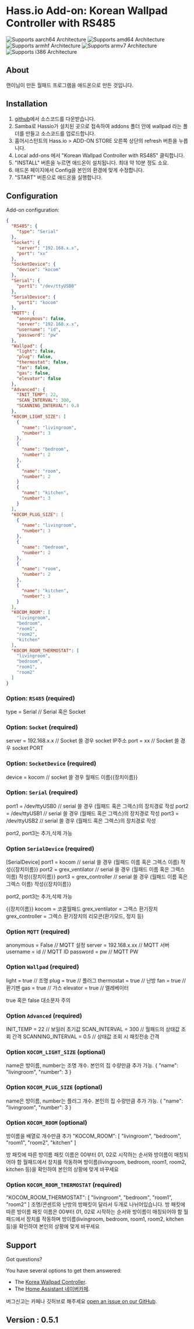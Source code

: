 # Hass.io Add-on: Korean Wallpad Controller with RS485 

![Supports aarch64 Architecture][aarch64-shield] ![Supports amd64 Architecture][amd64-shield] ![Supports armhf Architecture][armhf-shield] ![Supports armv7 Architecture][armv7-shield] ![Supports i386 Architecture][i386-shield]

## About
랜이님이 만든 월패드 프로그램을 애드온으로 만든 것입니다.

## Installation

1. [github][github]에서 소스코드를 다운받습니다.
2. Samba로 Hassio가 설치된 곳으로 접속하여 addons 폴더 안에 wallpad 라는 폴더를 만들고 소스코드를 업로드합니다.
3. 홈어시스턴트의 Hass.io > ADD-ON STORE 오른쪽 상단의 refresh 버튼을 누릅니다.
4. Local add-ons 에서 "Korean Wallpad Controller with RS485" 클릭합니다.
5. "INSTALL" 버튼을 누르면 애드온이 설치됩니다. 최대 약 10분 정도 소요. 
6. 애드온 페이지에서 Config을 본인의 환경에 맞게 수정합니다.
7. "START" 버튼으로 애드온을 실행합니다.

## Configuration

Add-on configuration:

```json
{
  "RS485": {
    "type": "Serial"
  },
  "Socket": {
    "server": "192.168.x.x",
    "port": "xx"
  },
  "SocketDevice": {
    "device": "kocom"
  },
  "Serial": {
    "port1": "/dev/ttyUSB0"
  },
  "SerialDevice": {
    "port1": "kocom"
  },
  "MQTT": {
    "anonymous": false,
    "server": "192.168.x.x",
    "username": "id",
    "password": "pw"
  },
  "Wallpad": {
    "light": false,
    "plug": false,
    "thermostat": false,
    "fan": false,
    "gas": false,
    "elevator": false
  },
  "Advanced": {
    "INIT_TEMP": 22,
    "SCAN_INTERVAL": 300,
    "SCANNING_INTERVAL": 0.8
  },
  "KOCOM_LIGHT_SIZE": [
    {
      "name": "livingroom",
      "number": 3
    },
    {
      "name": "bedroom",
      "number": 2
    },
    {
      "name": "room",
      "number": 2
    }
    {
      "name": "kitchen",
      "number": 3
    }
  ],
  "KOCOM_PLUG_SIZE": [
    {
      "name": "livingroom",
      "number": 3
    },
    {
      "name": "bedroom",
      "number": 2
    },
    {
      "name": "room",
      "number": 2
    },
    {
      "name": "kitchen",
      "number": 3
    }
  ],
  "KOCOM_ROOM": [
    "livingroom",
    "bedroom",
    "room1",
    "room2",
    "kitchen"
  ],
  "KOCOM_ROOM_THERMOSTAT": [
    "livingroom",
    "bedroom",
    "room1",
    "room2"
  ]
}
```

### Option: `RS485` (required)

type = Serial                    // Serial 혹은 Socket

### Option: `Socket` (required)

server = 192.168.x.x           // Socket 쓸 경우 socket IP주소
port = xx                        // Socket 쓸 경우 socket PORT

### Option: `SocketDevice` (required)

device = kocom               // socket 쓸 경우 월패드 이름{{장치이름}}

### Option: `Serial` (required)

port1 = /dev/ttyUSB0        // serial 쓸 경우 (월패드 혹은 그렉스)의 장치경로 작성
port2 = /dev/ttyUSB1        // serial 쓸 경우 (월패드 혹은 그렉스)의 장치경로 작성
port3 = /dev/ttyUSB2        // serial 쓸 경우 (월패드 혹은 그렉스)의 장치경로 작성

port2, port3는 추가,삭제 가능

### Option `SerialDevice` (required)

[SerialDevice]
port1 = kocom               // serial 쓸 경우 (월패드 이름 혹은 그렉스 이름) 작성{{장치이름}}
port2 = grex_ventilator     // serial 쓸 경우 (월패드 이름 혹은 그렉스 이름) 작성{{장치이름}}
port3 = grex_controller     // serial 쓸 경우 (월패드 이름 혹은 그렉스 이름) 작성{{장치이름}}

port2, port3는 추가,삭제 가능

{{장치이름}}
kocom = 코콤월패드
grex_ventilator = 그렉스 환기장치
grex_controller = 그렉스 환기장치의 리모콘(환기모드, 정지 등)

### Option `MQTT` (required)

anonymous = False           // MQTT 설정
server = 192.168.x.xx         // MQTT 서버
username = id                 // MQTT ID
password = pw                // MQTT PW


### Option `Wallpad` (required)

light = true                    // 조명 
plug = true                    // 플러그 
thermostat = true            // 난방 
fan = true                     // 환기팬 
gas = true                     // 가스 
elevator = true               // 엘레베이터 

true 혹은 false 대소문자 주의

### Option `Advanced` (required)

INIT_TEMP = 22 // 보일러 초기값
SCAN_INTERVAL = 300 // 월패드의 상태값 조회 간격
SCANNING_INTERVAL = 0.5 // 상태값 조회 시 패킷전송 간격

### Option `KOCOM_LIGHT_SIZE` (optional)
 name은 방이름, number는 조명 개수. 본인의 집 수량만큼 추가 가능.
{
  "name": "livingroom",
  "number": 3
}

### Option `KOCOM_PLUG_SIZE` (optional)
name은 방이름, number는 플러그 개수. 본인의 집 수량만큼 추가 가능.
{
  "name": "livingroom",
  "number": 3
}
### Option `KOCOM_ROOM` (optional)
방이름을 배열로 개수만큼 추가
"KOCOM_ROOM": [
  "livingroom",
  "bedroom",
  "room1",
  "room2",
  "kitchen"
]

방 패킷에 따른 방이름 패킷 이름은 00부터 01, 02로 시작하는 순서와 방이름이 매칭되어야 함
월패드에서 장치를 작동하며 방이름(livingroom, bedroom, room1, room2, kitchen 등)을 확인하여 본인의 상황에 맞게 바꾸세요

### Option `KOCOM_ROOM_THERMOSTAT` (required)
"KOCOM_ROOM_THERMOSTAT": [
    "livingroom",
    "bedroom",
    "room1",
    "room2"
  ]
조명/콘센트와 난방의 방패킷이 달라서 두개로 나뉘어있습니다.
방 패킷에 따른 방이름 패킷 이름은 00부터 01, 02로 시작하는 순서와 방이름이 매칭되어야 함
월패드에서 장치를 작동하며 방이름(livingroom, bedroom, room1, room2, kitchen 등)을 확인하여 본인의 상황에 맞게 바꾸세요

## Support

Got questions?

You have several options to get them answered:

- The [Korea Wallpad Controller][github].
- The [Home Assistant 네이버카페][forum].

버그신고는 카페나 깃허브로 해주세요 [open an issue on our GitHub][issue].

## Version : 0.5.1

[forum]: https://cafe.naver.com/koreassistant
[github]: https://github.com/zooil/wallpadRS485
[issue]: https://github.com/zooil/wallpadRS485/issues
[aarch64-shield]: https://img.shields.io/badge/aarch64-yes-green.svg
[amd64-shield]: https://img.shields.io/badge/amd64-yes-green.svg
[armhf-shield]: https://img.shields.io/badge/armhf-yes-green.svg
[armv7-shield]: https://img.shields.io/badge/armv7-yes-green.svg
[i386-shield]: https://img.shields.io/badge/i386-yes-green.svg

